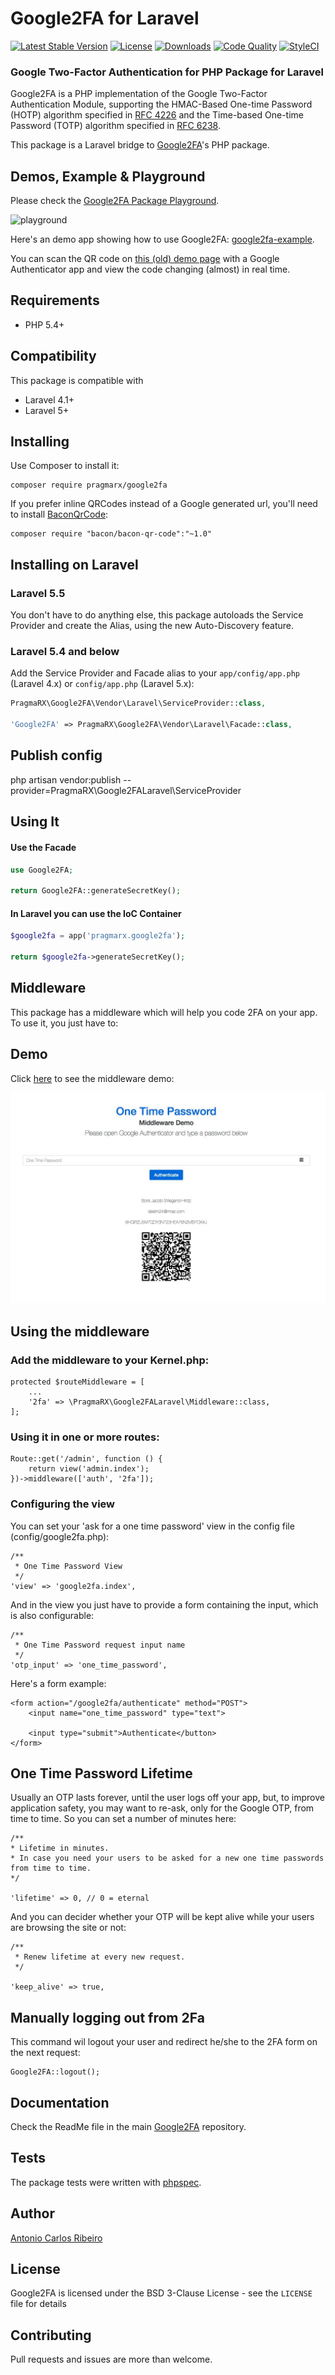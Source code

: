 # Google2FA for Laravel

[![Latest Stable Version](https://img.shields.io/packagist/v/pragmarx/google2fa-laravel.svg?style=flat-square)](https://packagist.org/packages/pragmarx/google2fa) [![License](https://img.shields.io/badge/license-BSD_3_Clause-brightgreen.svg?style=flat-square)](LICENSE) [![Downloads](https://img.shields.io/packagist/dt/pragmarx/google2fa-laravel.svg?style=flat-square)](https://packagist.org/packages/pragmarx/google2fa) [![Code Quality](https://img.shields.io/scrutinizer/g/antonioribeiro/google2fa-laravel.svg?style=flat-square)](https://scrutinizer-ci.com/g/antonioribeiro/google2fa/?branch=master) [![StyleCI](https://styleci.io/repos/24296182/shield)](https://styleci.io/repos/24296182)

### Google Two-Factor Authentication for PHP Package for Laravel

Google2FA is a PHP implementation of the Google Two-Factor Authentication Module, supporting the HMAC-Based One-time Password (HOTP) algorithm specified in [RFC 4226](https://tools.ietf.org/html/rfc4226) and the Time-based One-time Password (TOTP) algorithm specified in [RFC 6238](https://tools.ietf.org/html/rfc6238).

This package is a Laravel bridge to [Google2FA](https://github.com/antonioribeiro/google2fa)'s PHP package.

## Demos, Example & Playground

Please check the [Google2FA Package Playground](https://pragmarx.com/google2fa). 

![playground](https://github.com/antonioribeiro/google2fa/raw/master/docs/playground.jpg)

Here's an demo app showing how to use Google2FA: [google2fa-example](https://github.com/antonioribeiro/google2fa-example).

You can scan the QR code on [this (old) demo page](https://antoniocarlosribeiro.com/technology/google2fa) with a Google Authenticator app and view the code changing (almost) in real time.

## Requirements

- PHP 5.4+

## Compatibility

This package is compatible with

- Laravel 4.1+
- Laravel 5+

## Installing

Use Composer to install it:

    composer require pragmarx/google2fa

If you prefer inline QRCodes instead of a Google generated url, you'll need to install [BaconQrCode](https://github.com/Bacon/BaconQrCode):
  
    composer require "bacon/bacon-qr-code":"~1.0"

## Installing on Laravel

### Laravel 5.5

You don't have to do anything else, this package autoloads the Service Provider and create the Alias, using the new Auto-Discovery feature.

### Laravel 5.4 and below

Add the Service Provider and Facade alias to your `app/config/app.php` (Laravel 4.x) or `config/app.php` (Laravel 5.x):

```php
PragmaRX\Google2FA\Vendor\Laravel\ServiceProvider::class,

'Google2FA' => PragmaRX\Google2FA\Vendor\Laravel\Facade::class,
```

## Publish config

php artisan vendor:publish --provider=PragmaRX\\Google2FALaravel\\ServiceProvider

## Using It

#### Use the Facade

```php
use Google2FA;
    
return Google2FA::generateSecretKey();
```

#### In Laravel you can use the IoC Container

```php
$google2fa = app('pragmarx.google2fa');
    
return $google2fa->generateSecretKey();
```

## Middleware

This package has a middleware which will help you code 2FA on your app. To use it, you just have to:

## Demo

Click [here](https://pragmarx.com/google2fa/middleware) to see the middleware demo:

![middleware](docs/middleware.jpg)

## Using the middleware

### Add the middleware to your Kernel.php:

    protected $routeMiddleware = [
        ...
        '2fa' => \PragmaRX\Google2FALaravel\Middleware::class,
    ];

### Using it in one or more routes:

    Route::get('/admin', function () {
        return view('admin.index');
    })->middleware(['auth', '2fa']);

### Configuring the view

You can set your 'ask for a one time password' view in the config file (config/google2fa.php):

    /**
     * One Time Password View
     */
    'view' => 'google2fa.index',

And in the view you just have to provide a form containing the input, which is also configurable: 

    /**
     * One Time Password request input name
     */
    'otp_input' => 'one_time_password',

Here's a form example:

    <form action="/google2fa/authenticate" method="POST">
        <input name="one_time_password" type="text">
        
        <input type="submit">Authenticate</button>
    </form>

## One Time Password Lifetime

Usually an OTP lasts forever, until the user logs off your app, but, to improve application safety, you may want to re-ask, only for the Google OTP, from time to time. So you can set a number of minutes here:
  
    /**
    * Lifetime in minutes.
    * In case you need your users to be asked for a new one time passwords from time to time.
    */
    
    'lifetime' => 0, // 0 = eternal
 
And you can decider whether your OTP will be kept alive while your users are browsing the site or not: 

    /**
     * Renew lifetime at every new request.
     */

    'keep_alive' => true,

## Manually logging out from 2Fa

This command wil logout your user and redirect he/she to the 2FA form on the next request:

    Google2FA::logout();

## Documentation

Check the ReadMe file in the main [Google2FA](https://github.com/antonioribeiro/google2fa) repository.
 
## Tests

The package tests were written with [phpspec](http://www.phpspec.net/en/latest/).

## Author

[Antonio Carlos Ribeiro](http://twitter.com/iantonioribeiro)

## License

Google2FA is licensed under the BSD 3-Clause License - see the `LICENSE` file for details

## Contributing

Pull requests and issues are more than welcome.
